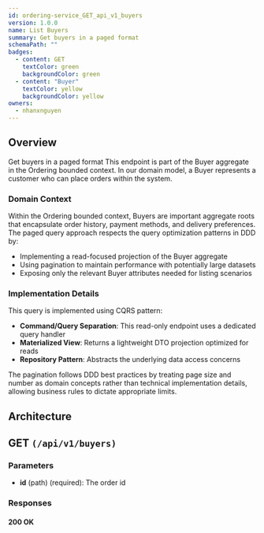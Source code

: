 ```yaml
---
id: ordering-service_GET_api_v1_buyers
version: 1.0.0
name: List Buyers
summary: Get buyers in a paged format
schemaPath: ""
badges:
  - content: GET
    textColor: green
    backgroundColor: green
  - content: "Buyer"
    textColor: yellow
    backgroundColor: yellow
owners:
  - nhanxnguyen
---
```


## Overview

Get buyers in a paged format
This endpoint is part of the Buyer aggregate in the Ordering bounded context. In our domain model, a Buyer represents a customer who can place orders within the system.

### Domain Context

Within the Ordering bounded context, Buyers are important aggregate roots that encapsulate order history, payment methods, and delivery preferences. The paged query approach respects the query optimization patterns in DDD by:

- Implementing a read-focused projection of the Buyer aggregate
- Using pagination to maintain performance with potentially large datasets
- Exposing only the relevant Buyer attributes needed for listing scenarios

### Implementation Details

This query is implemented using CQRS pattern:

- **Command/Query Separation**: This read-only endpoint uses a dedicated query handler
- **Materialized View**: Returns a lightweight DTO projection optimized for reads
- **Repository Pattern**: Abstracts the underlying data access concerns

The pagination follows DDD best practices by treating page size and number as domain concepts rather than technical implementation details, allowing business rules to dictate appropriate limits.

## Architecture

<NodeGraph />

## GET `(/api/v1/buyers)`

### Parameters

- **id** (path) (required): The order id

### Responses

#### <span className="text-green-500">200 OK</span>

<SchemaViewer file="response-200.json" maxHeight="500" id="response-200" />
